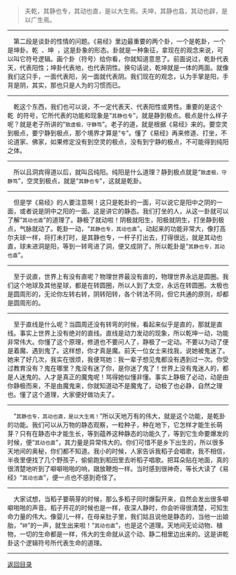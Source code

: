 > 夫乾，其静也专，其动也直，是以大生焉。夫坤，其静也翕，其动也辟，是以广生焉。
___
&emsp;第二段是谈卦的性情的问题。《易经》里边最重要的两个卦，一个是乾卦，一个是坤卦。乾  、坤  ，这是卦象的形态。卦就是一种象征，拿现在的观念来说，可以叫它符号逻辑。画个卦（符号）给你看，你就知道意思了。前面说过，乾卦代表天，代表阳性；坤卦代表地，也代表阴性。换句话说，乾坤就是一体的两面。就像我们这只手，一面代表阳，另一面就代表阴。我们现在的观念，认为手掌是阳，手背是阴，其实，那也只是人为的习惯而已。
___
&emsp;乾这个东西，我们也可以说，不一定代表天、代表阳性或男性。重要的是这个乾  的符号，它所代表的功能和现象是“``其静也专``”，就是静到极点。极点是什么样子呢？就是老子所讲的“``致虚极，守静笃``”。老子的道，就是根据《易经》来的。要空灵到极点，要宁静到极点，那个境界才算是“``专``”。懂了《易经》再来修道、打坐，不论道家、佛家，如果修定没有到空灵的极点，没有到宁静的极点，不可能得到纯阳之体。
___
&emsp;所以吕洞宾得道以后，就叫吕纯阳。纯阳是什么道理？静到极点就是“``致虚极，守静笃``”，空灵到极点，就是“``其静也专``”，这就是乾卦。
___
&emsp;但是学《易经》的人要注意啊！这只是乾卦的一面，可以说它是阳中之阴的一面，或者说是阴中之阳的一面。这是讲它的静态。我们打坐的人，从这一卦就可以了解“``其动也直``”的道理了。静极了就动啦！阴极就阳生，阳极就阴生，打坐静到极点，气脉就动了。乾卦一动，“``其静也专，其动也直``”。动起来的功能非常大，像打高尔夫球一样，将打未打时，是其静也专，一杆子打出去，打得很远，就是其动也直，球未进洞是阳，等到一转弯进了洞，便又成阴了。所以乾卦是“``其静也专，其动也直``”。
___
&emsp;至于说直，世界上有没有直呢？物理世界最没有直的，物理世界永远是圆圈。我们这个地球及其他星球，都是在转圆圈，所以人到了太空，永远在转圆圈。太极也是圆周形的，无论你左转右转，阴转阳转，各个转法不同，但它共通的原则，却都是圆周形的。
___
&emsp;至于直线是什么呢？当圆周还没有转弯的时候，看起来似乎是直的，那就是直线。事实上世界上没有绝对的直线。直线是动力发动的现象，所以乾坤一动，功能非常伟大。你懂了这个原理，修道也不要问人了，静极了一定动。不要以为动了便是着魔、遇到鬼了。这样想，你才真是魔。前天一位女士来找我，说她被鬼迷了。她来了好几次，我实在很烦，我便骂她：我一辈子想见鬼都没有遇到过一次。你受过教育没有？鬼在哪里？鬼没有迷了你，是你迷了鬼了！世界上没有鬼迷人的，都是人迷鬼的。人才是真正的魔鬼呢！骂得她似懂非懂。事实上静极了必动，动是由你静极而来，不是由魔鬼来，你就知道动不是魔鬼了。动极了也必静，自然之理也。懂了这个道理，大家便好做功夫了。
___
&emsp;“``其静也专，其动也直，是以大生焉！``”所以天地万有的伟大，就是这个功能，是乾卦的功能。我们可以从万物的静态观察，一粒种子，种在地下，它怎样才能生长萌芽？只有在静态中才能生长，等到蕴养这种静态的功能久了，等到它生命要爆发的时候，便“``其动也直``”，其力量是异常伟大的。你们可惜不是乡下出生的，所以很多天地间的奥秘，你们都不知道。我小的时候，人家告诉我稻子会唱歌，我不相信，半夜里便找了几个野孩子，偷偷跑到稻田里去听稻子唱歌。把耳朵贴在地面，真的很清楚地听到了噼噼啪啪的响，跟放鞭炮一样。当时感到很神奇，等长大读了《易经》“``其动也直``”，便一点也不感到奇怪了。
___
&emsp;大家试想，当稻子要萌芽的时候，那么多稻子同时爆裂开来，自然会发出很多噼噼啪啪的声音。稻子开花的时候也是一样，夜深人静时，你会听得很清楚，可知生命力量的伟大。像婴儿一样，在母亲肚子里，我们姑且说他是静态的，当他一出娘胎，“``砰``”的一声，就生出来啦！“``其动也直``”，也是这个道理。天地间无论动物、植物，一切的生命都是一样，伟大的生命就从这个动、静二相里边出来的。这是讲乾卦这个逻辑符号所代表生命的道理。
___
[返回目录](../../master/README.md#目录)